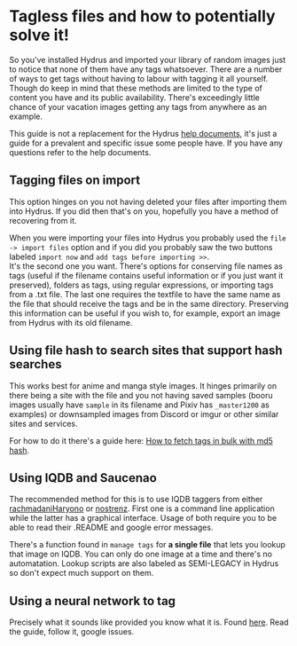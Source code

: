 # Tagless files and how to potentially solve it!

So you've installed Hydrus and imported your library of random images just to notice that none of them have any tags whatsoever. There are a number of ways to get tags without having to labour with tagging it all yourself. Though do keep in mind that these methods are limited to the type of content you have and its public availability. There's exceedingly little chance of your vacation images getting any tags from anywhere as an example.

This guide is not a replacement for the Hydrus [help documents](https://hydrusnetwork.github.io/hydrus/help/), it's just a guide for a prevalent and specific issue some people have. If you have any questions refer to the help documents.

## Tagging files on import
This option hinges on you not having deleted your files after importing them into Hydrus. If you did then that's on you, hopefully you have a method of recovering from it.

When you were importing your files into Hydrus you probably used the `file -> import files` option and if you did you probably saw the two buttons labeled `import now` and `add tags before importing >>`.  
It's the second one you want. There's options for conserving file names as tags (useful if the filename contains useful information or if you just want it preserved), folders as tags, using regular expressions, or importing tags from a .txt file. The last one requires the textfile to have the same name as the file that should receive the tags and be in the same directory. Preserving this information can be useful if you wish to, for example, export an image from Hydrus with its old filename.

## Using file hash to search sites that support hash searches
This works best for anime and manga style images. It hinges primarily on there being a site with the file and you not having saved samples (booru images usually have `sample` in its filename and Pixiv has `_master1200` as examples) or downsampled images from Discord or imgur or other similar sites and services.

For how to do it there's a guide here: [How to fetch tags in bulk with md5 hash](https://github.com/CuddleBear92/Hydrus-Presets-and-Scripts/wiki/2.-How-to-fetch-tags-in-bulk-with-md5-hash).

## Using IQDB and Saucenao
The recommended method for this is to use IQDB taggers from either [rachmadaniHaryono](https://github.com/rachmadaniHaryono/iqdb_tagger) or [nostrenz](https://github.com/nostrenz/hatate-iqdb-tagger). First one is a command line application while the latter has a graphical interface. Usage of both require you to be able to read their .README and google error messages.

There's a function found in `manage tags` for **a single file** that lets you lookup that image on IQDB. You can only do one image at a time and there's no automatation. Lookup scripts are also labeled as SEMI-LEGACY in Hydrus so don't expect much support on them.

## Using a neural network to tag
Precisely what it sounds like provided you know what it is. Found [here](https://gitgud.io/koto/hydrus-dd/). Read the guide, follow it, google issues.